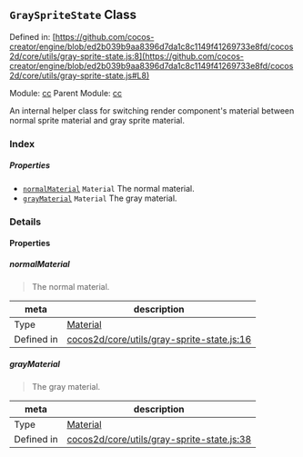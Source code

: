 ## `GraySpriteState` Class


Defined in: [https://github.com/cocos-creator/engine/blob/ed2b039b9aa8396d7da1c8c1149f41269733e8fd/cocos2d/core/utils/gray-sprite-state.js:8](https://github.com/cocos-creator/engine/blob/ed2b039b9aa8396d7da1c8c1149f41269733e8fd/cocos2d/core/utils/gray-sprite-state.js#L8)

Module: [cc](../modules/cc.md)
Parent Module: [cc](../modules/cc.md)


An internal helper class for switching render component's material between normal sprite material and gray sprite material.



### Index

##### Properties

  - [`normalMaterial`](#normalmaterial) `Material` The normal material.
  - [`grayMaterial`](#graymaterial) `Material` The gray material.





### Details


#### Properties


##### normalMaterial

> The normal material.

| meta | description |
|------|-------------|
| Type | <a href="../classes/Material.html" class="crosslink">Material</a> |
| Defined in | [cocos2d/core/utils/gray-sprite-state.js:16](https://github.com/cocos-creator/engine/blob/ed2b039b9aa8396d7da1c8c1149f41269733e8fd/cocos2d/core/utils/gray-sprite-state.js#L16) |



##### grayMaterial

> The gray material.

| meta | description |
|------|-------------|
| Type | <a href="../classes/Material.html" class="crosslink">Material</a> |
| Defined in | [cocos2d/core/utils/gray-sprite-state.js:38](https://github.com/cocos-creator/engine/blob/ed2b039b9aa8396d7da1c8c1149f41269733e8fd/cocos2d/core/utils/gray-sprite-state.js#L38) |






